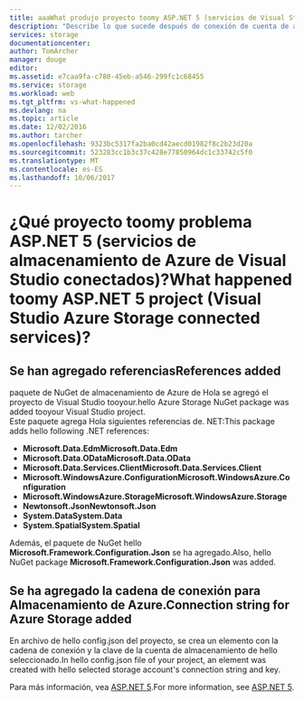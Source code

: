 ```yaml
---
title: aaaWhat produjo proyecto toomy ASP.NET 5 (servicios de Visual Studio conectados) | Documentos de Microsoft
description: "Describe lo que sucede después de conexión de cuenta de almacenamiento de Azure tooan en un proyecto de Visual Studio ASP.NET 5 mediante Visual Studio servicios conectados"
services: storage
documentationcenter: 
author: TomArcher
manager: douge
editor: 
ms.assetid: e7caa9fa-c780-45eb-a546-299fc1c68455
ms.service: storage
ms.workload: web
ms.tgt_pltfrm: vs-what-happened
ms.devlang: na
ms.topic: article
ms.date: 12/02/2016
ms.author: tarcher
ms.openlocfilehash: 9323bc5317fa2ba0cd42aecd01982f8c2b23d20a
ms.sourcegitcommit: 523283cc1b3c37c428e77850964dc1c33742c5f0
ms.translationtype: MT
ms.contentlocale: es-ES
ms.lasthandoff: 10/06/2017
---
```

# <a name="what-happened-toomy-aspnet-5-project-visual-studio-azure-storage-connected-services"></a><span data-ttu-id="4bb7a-103">¿Qué proyecto toomy problema ASP.NET 5 (servicios de almacenamiento de Azure de Visual Studio conectados)?</span><span class="sxs-lookup"><span data-stu-id="4bb7a-103">What happened toomy ASP.NET 5 project (Visual Studio Azure Storage connected services)?</span></span>
## <a name="references-added"></a><span data-ttu-id="4bb7a-104">Se han agregado referencias</span><span class="sxs-lookup"><span data-stu-id="4bb7a-104">References added</span></span>
<span data-ttu-id="4bb7a-105">paquete de NuGet de almacenamiento de Azure de Hola se agregó el proyecto de Visual Studio tooyour.</span><span class="sxs-lookup"><span data-stu-id="4bb7a-105">hello Azure Storage NuGet package was added tooyour Visual Studio project.</span></span>  
<span data-ttu-id="4bb7a-106">Este paquete agrega Hola siguientes referencias de. NET:</span><span class="sxs-lookup"><span data-stu-id="4bb7a-106">This package adds hello following .NET references:</span></span>

* <span data-ttu-id="4bb7a-107">**Microsoft.Data.Edm**</span><span class="sxs-lookup"><span data-stu-id="4bb7a-107">**Microsoft.Data.Edm**</span></span>
* <span data-ttu-id="4bb7a-108">**Microsoft.Data.OData**</span><span class="sxs-lookup"><span data-stu-id="4bb7a-108">**Microsoft.Data.OData**</span></span>
* <span data-ttu-id="4bb7a-109">**Microsoft.Data.Services.Client**</span><span class="sxs-lookup"><span data-stu-id="4bb7a-109">**Microsoft.Data.Services.Client**</span></span>
* <span data-ttu-id="4bb7a-110">**Microsoft.WindowsAzure.Configuration**</span><span class="sxs-lookup"><span data-stu-id="4bb7a-110">**Microsoft.WindowsAzure.Configuration**</span></span>
* <span data-ttu-id="4bb7a-111">**Microsoft.WindowsAzure.Storage**</span><span class="sxs-lookup"><span data-stu-id="4bb7a-111">**Microsoft.WindowsAzure.Storage**</span></span>
* <span data-ttu-id="4bb7a-112">**Newtonsoft.Json**</span><span class="sxs-lookup"><span data-stu-id="4bb7a-112">**Newtonsoft.Json**</span></span>
* <span data-ttu-id="4bb7a-113">**System.Data**</span><span class="sxs-lookup"><span data-stu-id="4bb7a-113">**System.Data**</span></span>
* <span data-ttu-id="4bb7a-114">**System.Spatial**</span><span class="sxs-lookup"><span data-stu-id="4bb7a-114">**System.Spatial**</span></span>

<span data-ttu-id="4bb7a-115">Además, el paquete de NuGet hello **Microsoft.Framework.Configuration.Json** se ha agregado.</span><span class="sxs-lookup"><span data-stu-id="4bb7a-115">Also, hello NuGet package **Microsoft.Framework.Configuration.Json** was added.</span></span>

## <a name="connection-string-for-azure-storage-added"></a><span data-ttu-id="4bb7a-116">Se ha agregado la cadena de conexión para Almacenamiento de Azure.</span><span class="sxs-lookup"><span data-stu-id="4bb7a-116">Connection string for Azure Storage added</span></span>
<span data-ttu-id="4bb7a-117">En archivo de hello config.json del proyecto, se crea un elemento con la cadena de conexión y la clave de la cuenta de almacenamiento de hello seleccionado.</span><span class="sxs-lookup"><span data-stu-id="4bb7a-117">In hello config.json file of your project, an element was created with hello selected storage account's connection string and key.</span></span>

<span data-ttu-id="4bb7a-118">Para más información, vea [ASP.NET 5](http://www.asp.net/vnext).</span><span class="sxs-lookup"><span data-stu-id="4bb7a-118">For more information, see [ASP.NET 5](http://www.asp.net/vnext).</span></span>

